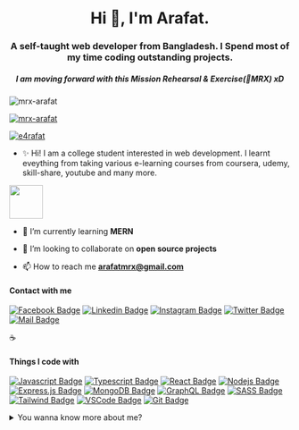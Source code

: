 <h1 align="center">Hi 👋, I'm Arafat.</h1>
<h3 align="center">A self-taught web developer from Bangladesh. I Spend most of my time coding outstanding projects.</h3>
<h5 align="center">I am moving forward with this Mission Rehearsal & Exercise(💪MRX) xD </h5>



<p align="left"> <img src="https://komarev.com/ghpvc/?username=mrx-arafat&label=Profile%20views&color=0e75b6&style=flat" alt="mrx-arafat" /> </p>

<p align="left"> <a href="https://github.com/ryo-ma/github-profile-trophy"><img src="https://github-profile-trophy.vercel.app/?username=mrx-arafat" alt="mrx-arafat" /></a> </p>

<p align="left"> <a href="https://twitter.com/e4rafat" target="blank"><img src="https://img.shields.io/twitter/follow/e4rafat?logo=twitter&style=for-the-badge" alt="e4rafat" /></a> </p>



- ✨ Hi! I am a college student interested in web development. I learnt eveything from taking various e-learning courses from coursera, udemy, skill-share, youtube and many more. 

<img src="https://media.giphy.com/media/WUlplcMpOCEmTGBtBW/giphy.gif" width="60">

- 🌱 I’m currently learning **MERN** 

- 👯 I’m looking to collaborate on **open source projects**

- 📫 How to reach me **arafatmrx@gmail.com**


#### Contact with me 

[![Facebook Badge](https://img.shields.io/badge/Facebook-1877F2?style=for-the-badge&logo=facebook&logoColor=white)](https://facebook.com/e4rafat) [![Linkedin Badge](https://img.shields.io/badge/LinkedIn-0077B5?style=for-the-badge&logo=linkedin&logoColor=white)](https://www.linkedin.com/in/e4rafat/) [![Instagram Badge](https://img.shields.io/badge/Instagram-E4405F?style=for-the-badge&logo=instagram&logoColor=white)](https://instagram.com/e4rafat) [![Twitter Badge](https://img.shields.io/badge/Twitter-1DA1F2?style=for-the-badge&logo=twitter&logoColor=white)](https://twitter.com/e4rafat) [![Mail Badge](https://img.shields.io/badge/Gmail-D14836?style=for-the-badge&logo=gmail&logoColor=white)](mailto:arafatmrx@gmail.com)

:coffee: &emsp; 

#### Things I code with

[![Javascript Badge](https://img.shields.io/badge/-Javascript-F0DB4F?style=for-the-badge&labelColor=black&logo=javascript&logoColor=F0DB4F)](#) [![Typescript Badge](https://img.shields.io/badge/-Typescript-007acc?style=for-the-badge&labelColor=black&logo=typescript&logoColor=007acc)](#) [![React Badge](https://img.shields.io/badge/-React-61DBFB?style=for-the-badge&labelColor=black&logo=react&logoColor=61DBFB)](#)  [![Nodejs Badge](https://img.shields.io/badge/-Nodejs-3C873A?style=for-the-badge&labelColor=black&logo=node.js&logoColor=3C873A)](#) [![Express.js Badge](https://img.shields.io/badge/Express.js-000000?style=for-the-badge&logo=express&logoColor=white)](#) [![MongoDB Badge](https://img.shields.io/badge/MongoDB-4EA94B?style=for-the-badge&logo=mongodb&logoColor=white)](#) [![GraphQL Badge](https://img.shields.io/badge/-GraphQl-e535ab?style=for-the-badge&labelColor=black&logo=node.js&logoColor=e535ab)](#) [![SASS Badge](https://img.shields.io/badge/Sass-CC6699?style=for-the-badge&logo=sass&logoColor=white)](#) [![Tailwind Badge](https://img.shields.io/badge/Tailwind%20CSS-092749?style=for-the-badge&logo=tailwindcss&logoColor=06B6D4&labelColor=000000)](#) [![VSCode Badge](https://img.shields.io/badge/Visual_Studio-5C2D91?style=for-the-badge&logo=visual%20studio&logoColor=white)](#) [![Git Badge](https://img.shields.io/badge/Git-F05032?style=for-the-badge&logo=git&logoColor=white)](#)

<details>
<summary>
  You wanna know more about me?
</summary>

<br >

I love to work with new ideas. I just want to explore more and more 



#### Github Stats

![Arafat's github stats](https://github-readme-stats.vercel.app/api?username=mrx-arafat&count_private=true&theme=tokyonight&hide=contribs,prs)

</details>
